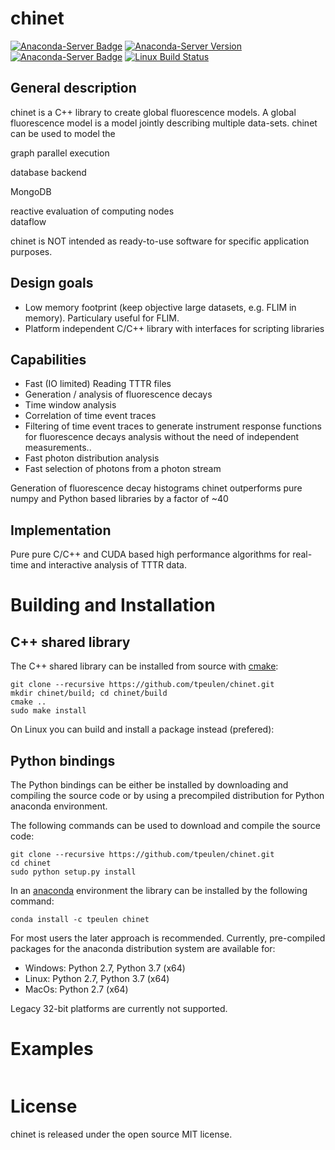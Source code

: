 # chinet

[![Anaconda-Server Badge](https://anaconda.org/tpeulen/chinet/badges/installer/conda.svg)](https://conda.anaconda.org/tpeulen)
[![Anaconda-Server Version](https://anaconda.org/tpeulen/chinet/badges/version.svg)](https://anaconda.org/tpeulen/chinet)
[![Anaconda-Server Badge](https://anaconda.org/tpeulen/chinet/badges/platforms.svg)](https://anaconda.org/tpeulen/chinet)
[![Linux Build Status](https://travis-ci.org/tpeulen/chinet.svg?branch=master)](https://travis-ci.org/tpeulen/chinet)

## General description

chinet is a C++ library to create global fluorescence models. A global
fluorescence model is a model jointly describing multiple data-sets.
chinet can be used to model the 

graph
parallel execution

database backend 

MongoDB



reactive evaluation of computing nodes   
dataflow

chinet is NOT intended as ready-to-use software for specific application 
purposes.


## Design goals

* Low memory footprint (keep objective large datasets, e.g.  FLIM in memory). 
  Particulary useful for FLIM.
* Platform independent C/C++ library with interfaces for scripting libraries 


## Capabilities

* Fast (IO limited) Reading TTTR files
* Generation / analysis of fluorescence decays
* Time window analysis
* Correlation of time event traces
* Filtering of time event traces to generate instrument response 
functions for fluorescence decays analysis without the need of independent measurements.. 
* Fast photon distribution analysis
* Fast selection of photons from a photon stream

Generation of fluorescence decay histograms chinet outperforms pure numpy and Python based
libraries by a factor of ~40  


## Implementation

Pure pure C/C++ and CUDA based high performance algorithms for real-time and interactive 
analysis of TTTR data.

# Building and Installation

## C++ shared library

The C++ shared library can be installed from source with [cmake](https://cmake.org/):

```console
git clone --recursive https://github.com/tpeulen/chinet.git
mkdir chinet/build; cd chinet/build
cmake ..
sudo make install
```

On Linux you can build and install a package instead (prefered):

## Python bindings
The Python bindings can be either be installed by downloading and 
compiling the source code or by using a precompiled distribution for 
Python anaconda environment.


The following commands can be used to download and compile the source 
code:

```console
git clone --recursive https://github.com/tpeulen/chinet.git
cd chinet
sudo python setup.py install
```

In an [anaconda](https://www.anaconda.com/) environment the library can 
be installed by the following command: 
```console
conda install -c tpeulen chinet
```

For most users the later approach is recommended. Currently, 
pre-compiled packages for the anaconda distribution system are 
available for:

* Windows: Python 2.7, Python 3.7 (x64)
* Linux: Python 2.7, Python 3.7 (x64)
* MacOs: Python 2.7 (x64)

Legacy 32-bit platforms are currently not supported.

# Examples


```python

```
  

# License

chinet is released under the open source MIT license.

